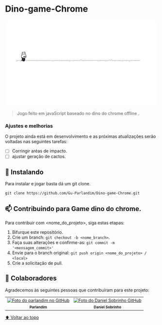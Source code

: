 # Dino-game-Chrome

<img src="https://github.com/Gu-Parlandim/Dino-game-Chrome/blob/master/assets/Screenshot%20(135).png" alt="exemplo imagem">

> Jogo feito em javaScript baseado no dino do chrome offline .

### Ajustes e melhorias

O projeto ainda está em desenvolvimento e as próximas atualizações serão voltadas nas seguintes tarefas:

- [ ] Corringir aréas de impacto.
- [ ] ajustar geração de cactos.

## 🚀 Instalando

Para instalar e jogar basta dá um git clone.
```
git clone https://github.com/Gu-Parlandim/Dino-game-Chrome.git
```


## 📫 Contribuindo para Game dino do chrome.
<!---Se o seu README for longo ou se você tiver algum processo ou etapas específicas que deseja que os contribuidores sigam, considere a criação de um arquivo CONTRIBUTING.md separado--->
Para contribuir com <nome_do_projeto>, siga estas etapas:

1. Bifurque este repositório.
2. Crie um branch: `git checkout -b <nome_branch>`.
3. Faça suas alterações e confirme-as: `git commit -m '<mensagem_commit>'`
4. Envie para o branch original: `git push origin <nome_do_projeto> / <local>`
5. Crie a solicitação de pull.

## 🤝 Colaboradores

Agradecemos às seguintes pessoas que contribuíram para este projeto:

<table>
  <tr>
    <td align="center">
      <a href="#">
        <img src="https://avatars.githubusercontent.com/u/56051040?v=4" width="100px;" alt="Foto do parlandim no GitHub"/><br>
        <sub>
          <b>Parlandim</b>
        </sub>
      </a>
    </td>
    <td align="center">
      <a href="#">
        <img src="https://avatars.githubusercontent.com/u/75446275?v=4" width="100px;" alt="Foto do Daniel Sobrinho GitHub"/><br>
        <sub>
          <b>Daniel Sobrinho</b>
        </sub>
      </a>
    </td>
    
  </tr>
  
</table>


[⬆ Voltar ao topo](#Dino-game-Chrome)<br>


